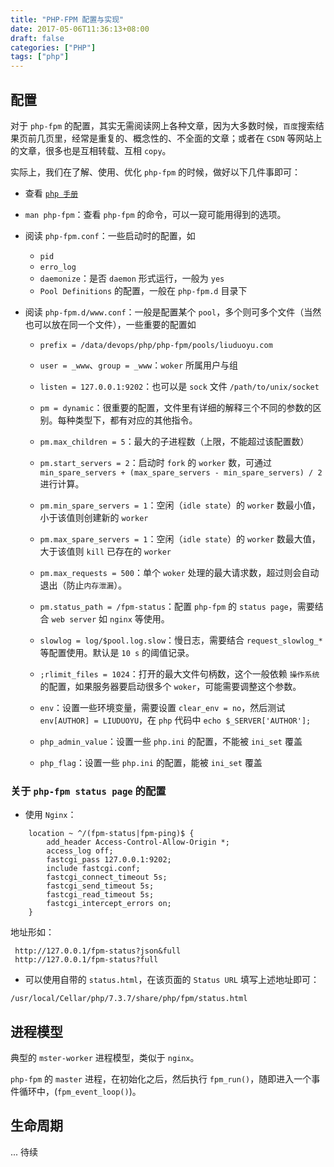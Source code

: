 ```yaml
---
title: "PHP-FPM 配置与实现"
date: 2017-05-06T11:36:13+08:00
draft: false
categories: ["PHP"]
tags: ["php"]
---
```


## 配置

对于 `php-fpm` 的配置，其实无需阅读网上各种文章，因为大多数时候，`百度`搜索结果页前几页里，经常是重复的、概念性的、不全面的文章；或者在 `CSDN` 等网站上的文章，很多也是互相转载、互相 `copy`。

实际上，我们在了解、使用、优化 `php-fpm` 的时候，做好以下几件事即可：

* 查看 [`php 手册`](https://www.php.net/manual/zh/install.fpm.php)

* `man php-fpm`：查看 `php-fpm` 的命令，可以一窥可能用得到的选项。

* 阅读 `php-fpm.conf`：一些启动时的配置，如
	- `pid`
	- `erro_log`
	- `daemonize`：是否 `daemon` 形式运行，一般为 `yes`
	- `Pool Definitions` 的配置，一般在 `php-fpm.d` 目录下

* 阅读 `php-fpm.d/www.conf`：一般是配置某个 `pool`，多个则可多个文件（当然也可以放在同一个文件），一些重要的配置如
	
	- `prefix = /data/devops/php/php-fpm/pools/liuduoyu.com`
	
	- `user = _www`、`group = _www`：`woker` 所属用户与组
	
	- `listen = 127.0.0.1:9202`：也可以是 `sock` 文件 `/path/to/unix/socket`
	
	- `pm = dynamic`：很重要的配置，文件里有详细的解释三个不同的参数的区别。每种类型下，都有对应的其他指令。
	
	- `pm.max_children = 5`：最大的子进程数（上限，不能超过该配置数）
	
	- `pm.start_servers = 2`：启动时 `fork` 的 `worker` 数，可通过 `min_spare_servers + (max_spare_servers - min_spare_servers) / 2` 进行计算。
	
	- `pm.min_spare_servers = 1`：空闲（`idle state`）的 `worker` 数最小值，小于该值则创建新的 `worker`
	
	- `pm.max_spare_servers = 1`：空闲（`idle state`）的 `worker` 数最大值，大于该值则 `kill` 已存在的 `worker`
	
	- `pm.max_requests = 500`：单个 `woker` 处理的最大请求数，超过则会自动退出（防止`内存泄漏`）。
	
	- `pm.status_path = /fpm-status`：配置 `php-fpm` 的 `status page`，需要结合 `web server` 如 `nginx` 等使用。
	
	- `slowlog = log/$pool.log.slow`：慢日志，需要结合 `request_slowlog_*` 等配置使用。默认是 `10 s` 的阈值记录。
	
	- `;rlimit_files = 1024`：打开的最大文件句柄数，这个一般依赖 `操作系统` 的配置，如果服务器要启动很多个 `woker`，可能需要调整这个参数。
	
	- `env`：设置一些环境变量，需要设置 `clear_env = no`，然后测试 `env[AUTHOR] = LIUDUOYU`，在 `php` 代码中 `echo $_SERVER['AUTHOR'];`
	
	- `php_admin_value`：设置一些 `php.ini` 的配置，不能被 `ini_set` 覆盖
	
	- `php_flag`：设置一些 `php.ini` 的配置，能被 `ini_set` 覆盖

### 关于 `php-fpm status page` 的配置
 
* 使用 `Nginx`：
 
```shell
    location ~ ^/(fpm-status|fpm-ping)$ {
        add_header Access-Control-Allow-Origin *;
        access_log off;
        fastcgi_pass 127.0.0.1:9202;
        include fastcgi.conf;
        fastcgi_connect_timeout 5s;
        fastcgi_send_timeout 5s;
        fastcgi_read_timeout 5s;
        fastcgi_intercept_errors on;
    }
```
 
地址形如：

```url
 http://127.0.0.1/fpm-status?json&full
 http://127.0.0.1/fpm-status?full
```

* 可以使用自带的 `status.html`，在该页面的 `Status URL` 填写上述地址即可：
 
```file
/usr/local/Cellar/php/7.3.7/share/php/fpm/status.html
```

## 进程模型

典型的 `mster-worker` 进程模型，类似于 `nginx`。

`php-fpm` 的 `master` 进程，在初始化之后，然后执行 `fpm_run()`，随即进入一个事件循环中，(`fpm_event_loop()`)。

## 生命周期

... 待续
